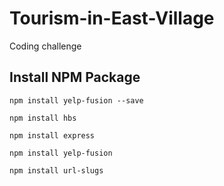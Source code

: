 # Tourism-in-East-Village
Coding challenge

## Install NPM Package
```
npm install yelp-fusion --save
```

```
npm install hbs
```

```
npm install express
```

```
npm install yelp-fusion
```
```
npm install url-slugs
```

